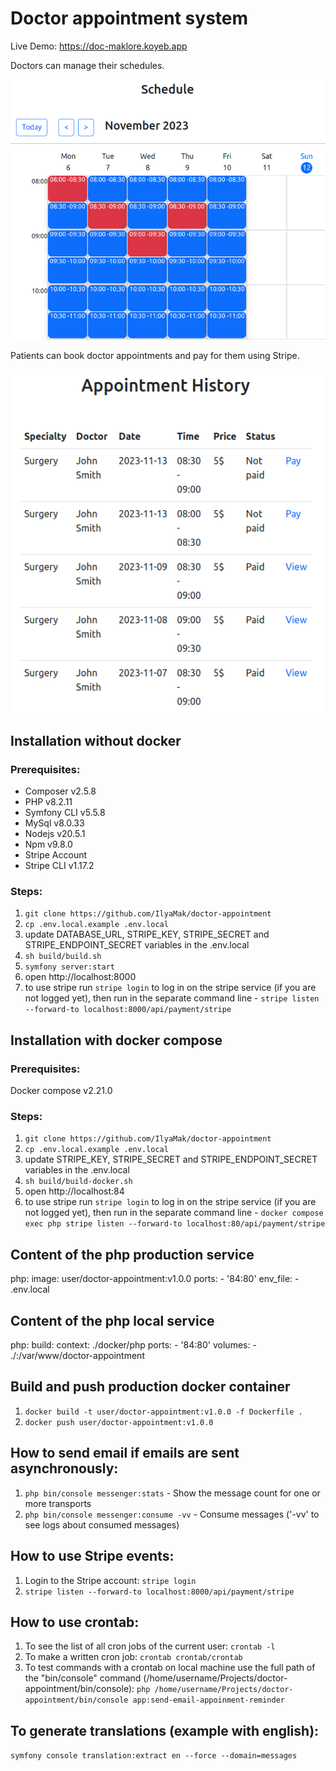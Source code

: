 # Doctor appointment system

Live Demo: https://doc-maklore.koyeb.app

Doctors can manage their schedules.

![Schedule](public/assets/images/doctor.png)

Patients can book doctor appointments and pay for them using Stripe.

![Appointment History](public/assets/images/patient.png)

## Installation without docker

### Prerequisites: 
- Composer v2.5.8
- PHP v8.2.11
- Symfony CLI v5.5.8
- MySql v8.0.33
- Nodejs v20.5.1
- Npm v9.8.0
- Stripe Account
- Stripe CLI v1.17.2

### Steps:
1. `git clone https://github.com/IlyaMak/doctor-appointment`
2. `cp .env.local.example .env.local`
3. update DATABASE_URL, STRIPE_KEY, STRIPE_SECRET and STRIPE_ENDPOINT_SECRET variables in the .env.local
4. `sh build/build.sh`
5. `symfony server:start`
6. open http://localhost:8000
7. to use stripe run `stripe login` to log in on the stripe service (if you are not logged yet), then run in the separate command line - `stripe listen --forward-to localhost:8000/api/payment/stripe`

## Installation with docker compose

### Prerequisites:
Docker compose v2.21.0

### Steps:
1. `git clone https://github.com/IlyaMak/doctor-appointment`
2. `cp .env.local.example .env.local`
3. update STRIPE_KEY, STRIPE_SECRET and STRIPE_ENDPOINT_SECRET variables in the .env.local
4. `sh build/build-docker.sh`
5. open http://localhost:84
6. to use stripe run `stripe login` to log in on the stripe service (if you are not logged yet), then run in the separate command line - `docker compose exec php stripe listen --forward-to localhost:80/api/payment/stripe`

## Content of the php production service
php:
  image: user/doctor-appointment:v1.0.0
  ports:
    - '84:80'
  env_file:
    - .env.local

## Content of the php local service
php:
  build: 
    context: ./docker/php
  ports:
    - '84:80'
  volumes:
    - ./:/var/www/doctor-appointment

## Build and push production docker container
1. `docker build -t user/doctor-appointment:v1.0.0 -f Dockerfile .`
2. `docker push user/doctor-appointment:v1.0.0`

## How to send email if emails are sent asynchronously:
1. `php bin/console messenger:stats` - Show the message count for one or more transports
2. `php bin/console messenger:consume -vv` - Consume messages ('-vv' to see logs about consumed messages)

## How to use Stripe events:
1. Login to the Stripe account: `stripe login`
2. `stripe listen --forward-to localhost:8000/api/payment/stripe`

## How to use crontab:
1. To see the list of all cron jobs of the current user: `crontab -l`
2. To make a written cron job: `crontab crontab/crontab`
3. To test commands with a crontab on local machine use the full path of the "bin/console" command (/home/username/Projects/doctor-appointment/bin/console): `php /home/username/Projects/doctor-appointment/bin/console app:send-email-appoinment-reminder`

## To generate translations (example with english):
`symfony console translation:extract en --force --domain=messages`
